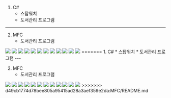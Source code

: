 1. C#
    * 스탑워치
    * 도서관리 프로그램
---

2. MFC
    * 도서관리 프로그램


<img src="./img/mfc/lmp.PNG">
<img src="./img/mfc/lmp(1).PNG">
<img src="./img/mfc/lmp(2).PNG">
<img src="./img/mfc/lmp(3).PNG">
<img src="./img/mfc/lmp(4).PNG">
<img src="./img/mfc/lmp(5).PNG">
<img src="./img/mfc/lmp(6).PNG">
<img src="./img/mfc/lmp(7).PNG">
<img src="./img/mfc/lmp(8).PNG">
<img src="./img/mfc/lmp(9).PNG">
<img src="./img/mfc/lmp(10).PNG">
<img src="./img/mfc/lmp(11).PNG">
=======
1. C#
    * 스탑워치
    * 도서관리 프로그램
---

2. MFC
    * 도서관리 프로그램


<img src="./img/mfc/lmp.png">
<img src="./img/mfc/lmp (1).png">
<img src="./img/mfc/lmp (2).png">
<img src="./img/mfc/lmp (3).png">
<img src="./img/mfc/lmp (4).png">
<img src="./img/mfc/lmp (5).png">
<img src="./img/mfc/lmp (6).png">
<img src="./img/mfc/lmp (7).png">
<img src="./img/mfc/lmp (8).png">
<img src="./img/mfc/lmp (9).png">
<img src="./img/mfc/lmp (10).png">
<img src="./img/mfc/lmp (11).png">
>>>>>>> d49cb1774d78bee805a95415ad28a3aef359e2da:MFC/README.md
